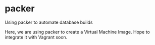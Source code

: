 # packer
Using packer to automate database builds

Here, we are using packer to create a Virtual Machine Image. Hope to integrate it with Vagrant soon. 
